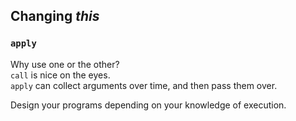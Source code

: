 ## Changing *this*

### `apply`

Why use one or the other?   
`call` is nice on the eyes.  
`apply` can collect arguments over time, and then pass them over.  

Design your programs depending on your knowledge of execution.